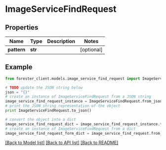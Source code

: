 # ImageServiceFindRequest


## Properties

Name | Type | Description | Notes
------------ | ------------- | ------------- | -------------
**pattern** | **str** |  | [optional] 

## Example

```python
from forester_client.models.image_service_find_request import ImageServiceFindRequest

# TODO update the JSON string below
json = "{}"
# create an instance of ImageServiceFindRequest from a JSON string
image_service_find_request_instance = ImageServiceFindRequest.from_json(json)
# print the JSON string representation of the object
print ImageServiceFindRequest.to_json()

# convert the object into a dict
image_service_find_request_dict = image_service_find_request_instance.to_dict()
# create an instance of ImageServiceFindRequest from a dict
image_service_find_request_form_dict = image_service_find_request.from_dict(image_service_find_request_dict)
```
[[Back to Model list]](../README.md#documentation-for-models) [[Back to API list]](../README.md#documentation-for-api-endpoints) [[Back to README]](../README.md)


